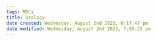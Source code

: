 ```yaml
---
tags: MOCs
title: Urology
date created: Wednesday, August 2nd 2023, 6:17:47 pm
date modified: Wednesday, August 2nd 2023, 7:05:25 pm
---
```

```folder-index-content
```
